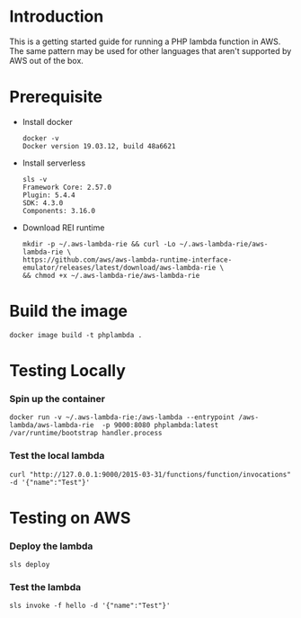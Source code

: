 # Introduction
This is a getting started guide for running a PHP lambda function in AWS.  The same pattern may be used for other languages that aren't supported by AWS out of the box.

# Prerequisite
* Install docker
  ```
  docker -v
  Docker version 19.03.12, build 48a6621
  ```
* Install serverless
  ```
  sls -v
  Framework Core: 2.57.0
  Plugin: 5.4.4
  SDK: 4.3.0
  Components: 3.16.0
  ```
* Download REI runtime
  ```
  mkdir -p ~/.aws-lambda-rie && curl -Lo ~/.aws-lambda-rie/aws-lambda-rie \
  https://github.com/aws/aws-lambda-runtime-interface-emulator/releases/latest/download/aws-lambda-rie \
  && chmod +x ~/.aws-lambda-rie/aws-lambda-rie
  ```

# Build the image
```
docker image build -t phplambda .
```

# Testing Locally

### Spin up the container
```
docker run -v ~/.aws-lambda-rie:/aws-lambda --entrypoint /aws-lambda/aws-lambda-rie  -p 9000:8080 phplambda:latest /var/runtime/bootstrap handler.process
```

### Test the local lambda
```
curl "http://127.0.0.1:9000/2015-03-31/functions/function/invocations" -d '{"name":"Test"}'
```

# Testing on AWS

### Deploy the lambda
```
sls deploy
```

### Test the lambda
```
sls invoke -f hello -d '{"name":"Test"}'
```
